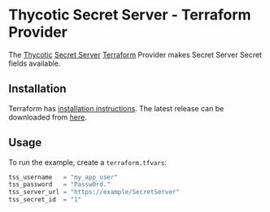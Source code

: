 # Thycotic Secret Server - Terraform Provider

The [Thycotic](https://thycotic.com/)
[Secret Server](https://thycotic.com/products/secret-server/)
[Terraform](https://www.terraform.io/) Provider makes Secret Server Secret fields available.

## Installation

Terraform has [installation instructions](https://www.terraform.io/docs/plugins/basics.html#installing-plugins).
The latest release can be downloaded from [here](https://github.com/thycotic/terraform-provider-tss/releases/latest).

## Usage

To run the example, create a `terraform.tfvars`:

```terraform
tss_username   = "my_app_user"
tss_password   = "Passw0rd."
tss_server_url = "https://example/SecretServer"
tss_secret_id  = "1"
```
